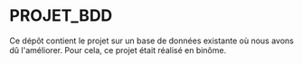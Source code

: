 # PROJET_BDD
Ce dépôt contient le projet sur un base de données existante où nous avons dû l'améliorer. Pour cela, ce projet était réalisé en binôme. 
